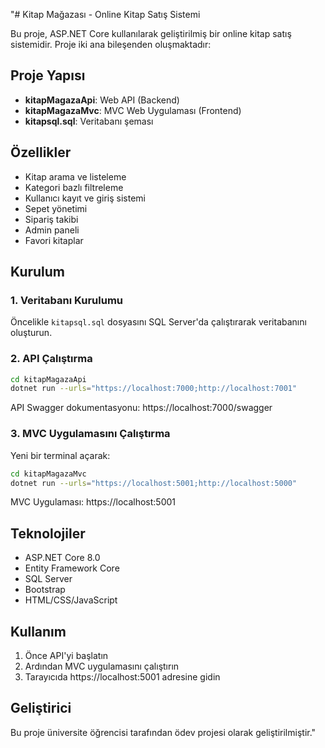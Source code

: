 "# Kitap Mağazası - Online Kitap Satış Sistemi

Bu proje, ASP.NET Core kullanılarak geliştirilmiş bir online kitap satış sistemidir. Proje iki ana bileşenden oluşmaktadır:

## Proje Yapısı

- **kitapMagazaApi**: Web API (Backend)
- **kitapMagazaMvc**: MVC Web Uygulaması (Frontend)
- **kitapsql.sql**: Veritabanı şeması

## Özellikler

- Kitap arama ve listeleme
- Kategori bazlı filtreleme
- Kullanıcı kayıt ve giriş sistemi
- Sepet yönetimi
- Sipariş takibi
- Admin paneli
- Favori kitaplar

## Kurulum

### 1. Veritabanı Kurulumu

Öncelikle `kitapsql.sql` dosyasını SQL Server'da çalıştırarak veritabanını oluşturun.

### 2. API Çalıştırma

```bash
cd kitapMagazaApi
dotnet run --urls="https://localhost:7000;http://localhost:7001"
```

API Swagger dokumentasyonu: https://localhost:7000/swagger

### 3. MVC Uygulamasını Çalıştırma

Yeni bir terminal açarak:

```bash
cd kitapMagazaMvc
dotnet run --urls="https://localhost:5001;http://localhost:5000"
```

MVC Uygulaması: https://localhost:5001

## Teknolojiler

- ASP.NET Core 8.0
- Entity Framework Core
- SQL Server
- Bootstrap
- HTML/CSS/JavaScript

## Kullanım

1. Önce API'yi başlatın
2. Ardından MVC uygulamasını çalıştırın
3. Tarayıcıda https://localhost:5001 adresine gidin

## Geliştirici

Bu proje üniversite öğrencisi tarafından ödev projesi olarak geliştirilmiştir." 
